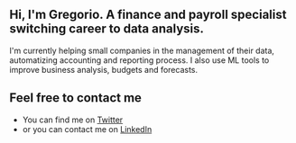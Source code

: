 ## Hi, I'm Gregorio. A finance and payroll specialist switching career to data analysis.

I'm currently helping small companies in the management of their data, automatizing accounting and reporting process. I also use ML tools to improve business analysis, budgets and forecasts.

## Feel free to contact me

- You can find me on <a href='twitter.com/GregorioMP1985'>Twitter</a>
- or you can contact me on <a href='linkedin.com/in/gregoriomorena'>LinkedIn</a>
